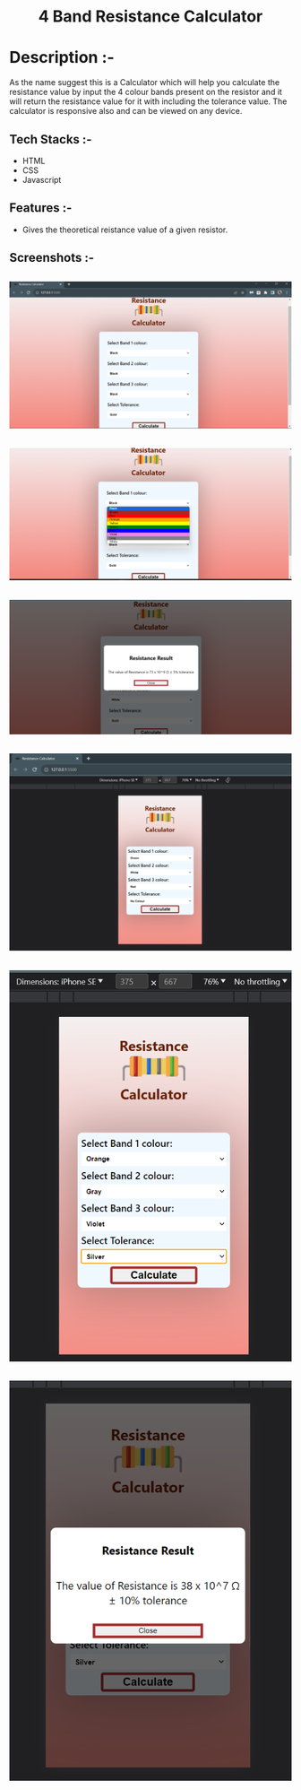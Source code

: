 # <p align="center">4 Band Resistance Calculator</p>

# Description :-

As the name suggest this is a Calculator which will help you calculate the resistance value by input the 4 colour bands present on the resistor and it will return the resistance value for it with including the tolerance value. The calculator is responsive also and can be viewed on any device.

## Tech Stacks :-

- HTML 
- CSS 
- Javascript

## Features :-

- Gives the theoretical reistance value of a given resistor.

## Screenshots :-

![Project demo 1](./assets/demo.png)
---
![Project demo 2](./assets/demo1.png)
---
![Project demo 3](./assets/demo2.png)
---
![Project demo 4](./assets/demo3.png)
---
![Project demo 5](./assets/demo4.png)
---
![Project demo 6](./assets/demo5.png)
---
